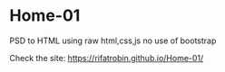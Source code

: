 # Home-01
PSD to HTML using raw html,css,js no use of bootstrap

Check the site: https://rifatrobin.github.io/Home-01/
